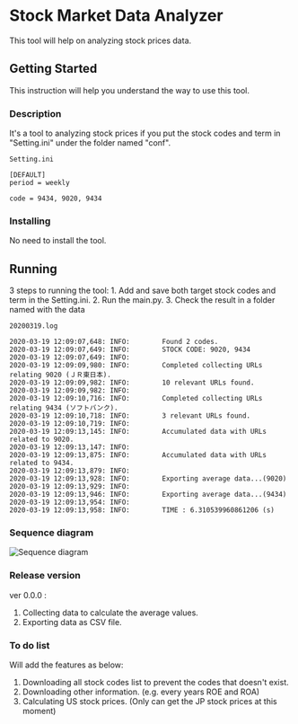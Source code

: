 # Stock Market Data Analyzer

This tool will help on analyzing stock prices data.

## Getting Started

This instruction will help you understand the way to use this tool. 

### Description

It's a tool to analyzing stock prices if you put the stock codes and term in "Setting.ini" under the folder named "conf".

```
Setting.ini

[DEFAULT]
period = weekly

code = 9434, 9020, 9434

```

### Installing

No need to install the tool.

## Running

3 steps to running the tool:
    1. Add and save both target stock codes and term in the Setting.ini.
    2. Run the main.py.
    3. Check the result in a folder named with the data

```
20200319.log

2020-03-19 12:09:07,648: INFO:        Found 2 codes.
2020-03-19 12:09:07,649: INFO:        STOCK CODE: 9020, 9434
2020-03-19 12:09:07,649: INFO:        
2020-03-19 12:09:09,980: INFO:        Completed collecting URLs relating 9020 (ＪＲ東日本).
2020-03-19 12:09:09,982: INFO:        10 relevant URLs found.
2020-03-19 12:09:09,982: INFO:        
2020-03-19 12:09:10,716: INFO:        Completed collecting URLs relating 9434 (ソフトバンク).
2020-03-19 12:09:10,718: INFO:        3 relevant URLs found.
2020-03-19 12:09:10,719: INFO:        
2020-03-19 12:09:13,145: INFO:        Accumulated data with URLs related to 9020.
2020-03-19 12:09:13,147: INFO:        
2020-03-19 12:09:13,875: INFO:        Accumulated data with URLs related to 9434.
2020-03-19 12:09:13,879: INFO:        
2020-03-19 12:09:13,928: INFO:        Exporting average data...(9020)
2020-03-19 12:09:13,929: INFO:        
2020-03-19 12:09:13,946: INFO:        Exporting average data...(9434)
2020-03-19 12:09:13,954: INFO:        
2020-03-19 12:09:13,958: INFO:        TIME : 6.310539960861206 (s)

```

### Sequence diagram

![Sequence diagram](https://github.com/ChiamingMike/stock_collector/blob/image/stock_collector/Sequence%20diagram.png)

### Release version

ver 0.0.0 : 
1. Collecting data to calculate the average values.
2. Exporting data as CSV file.

### To do list

Will add the features as below:
1. Downloading all stock codes list to prevent the codes that doesn't exist.
2. Downloading other information. (e.g. every years ROE and ROA)
3. Calculating US stock prices. (Only can get the JP stock prices at this moment)

